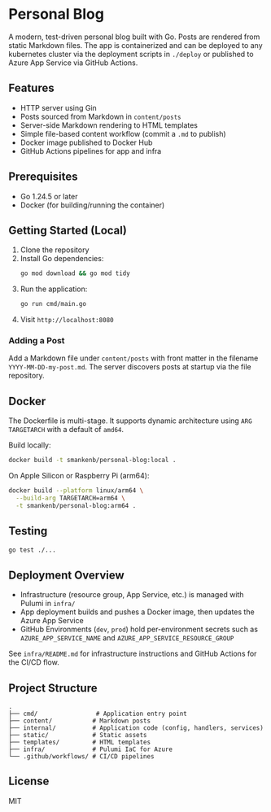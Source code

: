# Personal Blog

A modern, test-driven personal blog built with Go. Posts are rendered from static Markdown files. The app is containerized and can be deployed to any kubernetes cluster via the deployment scripts in `./deploy` or published to Azure App Service via GitHub Actions.

## Features

- HTTP server using Gin
- Posts sourced from Markdown in `content/posts`
- Server-side Markdown rendering to HTML templates
- Simple file-based content workflow (commit a `.md` to publish)
- Docker image published to Docker Hub
- GitHub Actions pipelines for app and infra

## Prerequisites

- Go 1.24.5 or later
- Docker (for building/running the container)

## Getting Started (Local)

1. Clone the repository
2. Install Go dependencies:
   ```bash
   go mod download && go mod tidy
   ```
3. Run the application:
   ```bash
   go run cmd/main.go
   ```
4. Visit `http://localhost:8080`

### Adding a Post

Add a Markdown file under `content/posts` with front matter in the filename `YYYY-MM-DD-my-post.md`. The server discovers posts at startup via the file repository.

## Docker

The Dockerfile is multi-stage. It supports dynamic architecture using `ARG TARGETARCH` with a default of `amd64`.

Build locally:
```bash
docker build -t smankenb/personal-blog:local .
```

On Apple Silicon or Raspberry Pi (arm64):
```bash
docker build --platform linux/arm64 \
  --build-arg TARGETARCH=arm64 \
  -t smankenb/personal-blog:arm64 .
```

## Testing

```bash
go test ./...
```

## Deployment Overview

- Infrastructure (resource group, App Service, etc.) is managed with Pulumi in `infra/`
- App deployment builds and pushes a Docker image, then updates the Azure App Service
- GitHub Environments (`dev`, `prod`) hold per-environment secrets such as `AZURE_APP_SERVICE_NAME` and `AZURE_APP_SERVICE_RESOURCE_GROUP`

See `infra/README.md` for infrastructure instructions and GitHub Actions for the CI/CD flow.

## Project Structure

```
.
├── cmd/                # Application entry point
├── content/           # Markdown posts
├── internal/          # Application code (config, handlers, services)
├── static/            # Static assets
├── templates/         # HTML templates
├── infra/             # Pulumi IaC for Azure
└── .github/workflows/ # CI/CD pipelines
```

## License

MIT